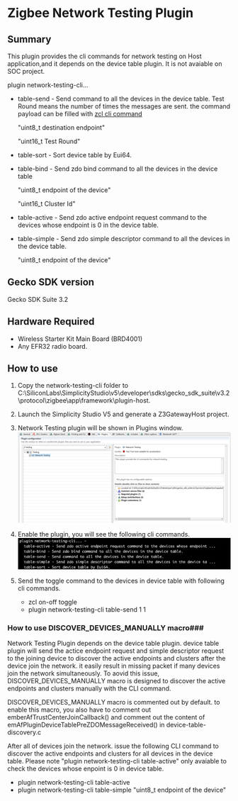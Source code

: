 # Zigbee Network Testing Plugin #

## Summary ##
This plugin provides the cli commands for network testing on Host application,and it depends on the device table plugin. It is not avaiable on SOC project. 

plugin network-testing-cli... 
	
*  table-send - Send command to all the devices in the device table. Test Round means the number of times the messages are sent. the command payload can be filled with [zcl cli command](https://docs.silabs.com/zigbee/6.10/zigbee-af-api/zcl-global)

    "uint8_t  destination endpoint"

    "uint16_t  Test Round"
	
* table-sort - Sort device table by Eui64.
* table-bind - Send zdo bind command to all the devices in the device table

	"uint8_t  endpoint of the device"
    
   "uint16_t  Cluster Id"
   
* table-active - Send zdo active endpoint request command to the devices whose endpoint is 0 in the device table. 

* table-simple - Send zdo simple descriptor command to all the devices in the device table.

	"uint8_t  endpoint of the device"
   

## Gecko SDK version ##

Gecko SDK Suite 3.2

## Hardware Required ##

* Wireless Starter Kit Main Board (BRD4001)
* Any EFR32 radio board.


## How to use ##
1. Copy the network-testing-cli folder to C:\SiliconLabs\SimplicityStudio\v5\developer\sdks\gecko_sdk_suite\v3.2\protocol\zigbee\app\framework\plugin-host.
2. Launch the Simplicity Studio V5 and generate a Z3GatewayHost project.
3. Network Testing plugin will be shown in Plugins window.
![zigbee](doc/network_testing_plugin.PNG)
4. Enable the plugin, you will see the following cli commands.                
![cli](doc/cli.PNG)
5. Send the toggle command to the devices in device table with following cli commands.
    
    * zcl on-off toggle
    * plugin network-testing-cli table-send  1 1

### How to use DISCOVER\_DEVICES\_MANUALLY macro###
Network Testing Plugin depends on the device table plugin. device table plugin will send the actice endpoint request and simple descriptor request to the joining device to discover the active endpoints and clusters after the device join the network. it easily result in missing packet if many devices join the network simultaneously. To aovid this issue, DISCOVER\_DEVICES\_MANUALLY macro is designed to discover the active endpoints and clusters manually with the CLI command. 

DISCOVER\_DEVICES\_MANUALLY macro is commented out by default. to enable this macro, you also have to comment out emberAfTrustCenterJoinCallback() and comment out the content of emAfPluginDeviceTablePreZDOMessageReceived() in device-table-discovery.c

After all of devices join the network. issue the following CLI command to discover the active endpoints and clusters for all devices in the device table. Please note "plugin network-testing-cli table-active" only avaiable to check the devices whose enpoint is 0 in device table.
  
  * plugin network-testing-cli table-active
  * plugin network-testing-cli table-simple "uint8_t  endpoint of the device"



